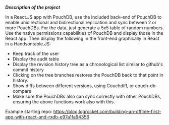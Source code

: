 ***Description of the project***

In a React.JS app with PouchDB, use the included back-end of PouchDB to enable unidirectional and bidirectional replication and sync between 2 or more PouchDBs. For the data, just generate a 5x5 table of random numbers. Use the native permissions capabilities of PouchDB and display those in the React app. Then display the following in the front-end graphically in React in a Handsontable.JS:

- Keep track of the user
- Display the audit table
- Display the revision history tree as a chronological list similar to github's commit history
- Clicking on the tree branches restores the PouchDB back to that point in history.
- Show diffs between different versions, using Couchdiff, or couch-db-compare
- Make sure the PouchDBs also can sync correctly with other PouchDBs, ensuring the above functions work also with this.

Example starting repo: https://blog.logrocket.com/building-an-offline-first-app-with-react-and-rxdb-e97a1fa64356